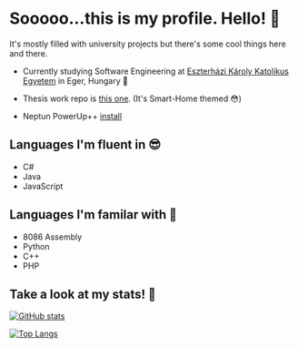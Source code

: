 # Sooooo...this is my profile. Hello! 👋

It's mostly filled with university projects but there's some cool things here and there.

- Currently studying Software Engineering at [Eszterházi Károly Katolikus Egyetem](https://uni-eszterhazy.hu/) in Eger, Hungary 🤔

- Thesis work repo is [this one](https://github.com/LovaszAkos/Szakdolgozat-FMNUMU). (It's Smart-Home themed 😳)

- Neptun PowerUp++ [install](https://github.com/LovaszAkos/Neptun_tinker_npu_compatible/raw/master/neptun_tinker.user.js)

## Languages I'm fluent in 😎
- C#
- Java
- JavaScript

## Languages I'm familar with 🙂
- 8086 Assembly
- Python
- C++
- PHP




## Take a look at my stats! 🍕
[![GitHub stats](https://github-readme-stats.vercel.app/api?username=Lovasz-Akos&show_icons=true&theme=github_dark)](https://github.com/anuraghazra/github-readme-stats)

[![Top Langs](https://github-readme-stats.vercel.app/api/top-langs/?username=Lovasz-Akos&layout=compact&hide=HTML,TeX,SCSS,Less,CSS&theme=github_dark)](https://github.com/anuraghazra/github-readme-stats)
